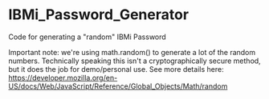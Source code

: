 # IBMi_Password_Generator
Code for generating a "random" IBMi Password

Important note: we're using math.random() to generate a lot of the random numbers.
Technically speaking this isn't a cryptographically secure method, but it does the job for demo/personal use.
See more details here: https://developer.mozilla.org/en-US/docs/Web/JavaScript/Reference/Global_Objects/Math/random